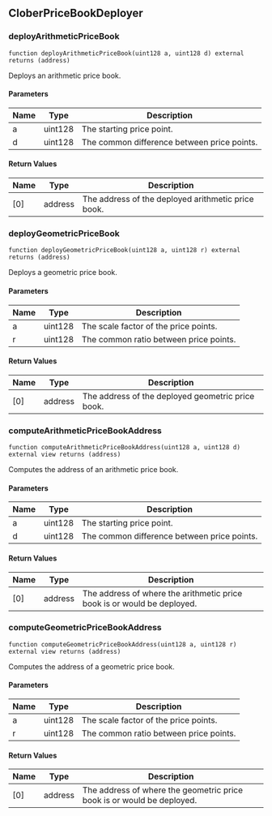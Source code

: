 ## CloberPriceBookDeployer

### deployArithmeticPriceBook

```solidity
function deployArithmeticPriceBook(uint128 a, uint128 d) external returns (address)
```

Deploys an arithmetic price book.

#### Parameters

| Name | Type | Description |
| ---- | ---- | ----------- |
| a | uint128 | The starting price point. |
| d | uint128 | The common difference between price points. |

#### Return Values

| Name | Type | Description |
| ---- | ---- | ----------- |
| [0] | address | The address of the deployed arithmetic price book. |

### deployGeometricPriceBook

```solidity
function deployGeometricPriceBook(uint128 a, uint128 r) external returns (address)
```

Deploys a geometric price book.

#### Parameters

| Name | Type | Description |
| ---- | ---- | ----------- |
| a | uint128 | The scale factor of the price points. |
| r | uint128 | The common ratio between price points. |

#### Return Values

| Name | Type | Description |
| ---- | ---- | ----------- |
| [0] | address | The address of the deployed geometric price book. |

### computeArithmeticPriceBookAddress

```solidity
function computeArithmeticPriceBookAddress(uint128 a, uint128 d) external view returns (address)
```

Computes the address of an arithmetic price book.

#### Parameters

| Name | Type | Description |
| ---- | ---- | ----------- |
| a | uint128 | The starting price point. |
| d | uint128 | The common difference between price points. |

#### Return Values

| Name | Type | Description |
| ---- | ---- | ----------- |
| [0] | address | The address of where the arithmetic price book is or would be deployed. |

### computeGeometricPriceBookAddress

```solidity
function computeGeometricPriceBookAddress(uint128 a, uint128 r) external view returns (address)
```

Computes the address of a geometric price book.

#### Parameters

| Name | Type | Description |
| ---- | ---- | ----------- |
| a | uint128 | The scale factor of the price points. |
| r | uint128 | The common ratio between price points. |

#### Return Values

| Name | Type | Description |
| ---- | ---- | ----------- |
| [0] | address | The address of where the geometric price book is or would be deployed. |

